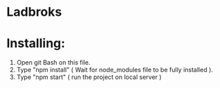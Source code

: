 # Ladbroks

# Installing:

1) Open git Bash on this file.
2) Type "npm install" ( Wait for node_modules file to be fully installed ).
3) Type "npm start" ( run the project on local server )
